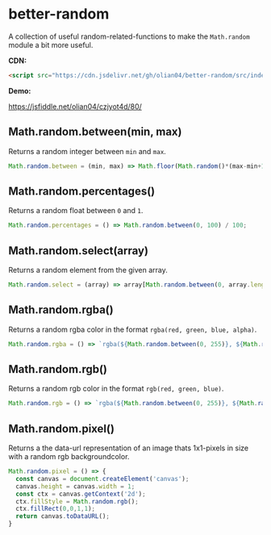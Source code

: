 # better-random
A collection of useful random-related-functions to make the `Math.random` module a bit more useful.

__CDN:__

```html
<script src="https://cdn.jsdelivr.net/gh/olian04/better-random/src/index.js"></script>
```

__Demo:__ <br>

https://jsfiddle.net/olian04/czjyot4d/80/

## Math.random.between(min, max)

Returns a random integer between `min` and `max`.

```js
Math.random.between = (min, max) => Math.floor(Math.random()*(max-min+1)+min);
```

## Math.random.percentages()

Returns a random float between `0` and `1`.

```js
Math.random.percentages = () => Math.random.between(0, 100) / 100;
```

## Math.random.select(array)

Returns a random element from the given array.


```js
Math.random.select = (array) => array[Math.random.between(0, array.length-1)];

```

## Math.random.rgba()

Returns a random rgba color in the format `rgba(red, green, blue, alpha)`.

```js
Math.random.rgba = () => `rgba(${Math.random.between(0, 255)}, ${Math.random.between(0, 255)}, ${Math.random.between(0, 255)}, ${Math.random.percentages()})`;
```

## Math.random.rgb()

Returns a random rgb color in the format `rgb(red, green, blue)`.

```js
Math.random.rgb = () => `rgba(${Math.random.between(0, 255)}, ${Math.random.between(0, 255)}, ${Math.random.between(0, 255)})`;
```

## Math.random.pixel()

Returns a the data-url representation of an image thats 1x1-pixels in size with a random rgb backgroundcolor.

```js
Math.random.pixel = () => {
  const canvas = document.createElement('canvas');
  canvas.height = canvas.width = 1;
  const ctx = canvas.getContext('2d');
  ctx.fillStyle = Math.random.rgb();
  ctx.fillRect(0,0,1,1);
  return canvas.toDataURL();
}
```
